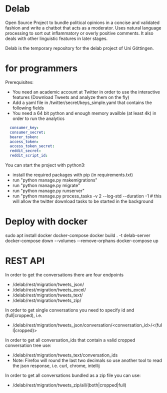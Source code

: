 # Delab

Open Source Project to bundle political opinions in a concise and validated fashion and write a chatbot that acts as a
moderator. Uses natural language processing to sort out inflammatory or overly positive comments. It also deals with
other linguistic features in later stages.

Delab is the temporary repository for the delab project of Uni Göttingen.

# for programmers

Prerequisites:

- You need an academic account at Twitter in order to use the interactive features (Download Tweets and analyze them on
  the fly)
- Add a yaml file in /twitter/secret/keys_simple.yaml that contains the following fields
- You need a 64 bit python and enough memory availble (at least 4k) in order to run the analytics

```yaml
  consumer_key:
  consumer_secret:
  bearer_token:
  access_token:
  access_token_secret: 
  reddit_secret:
  reddit_script_id:
```

You can start the project with python3:

- install the required packages with pip (in requirements.txt)
- run "python manage.py makemigrations"
- run "python manage.py migrate"
- run "python manage.py runserver"
- run "python manage.py process_tasks -v 2 --log-std --duration -1 # this will allow the twitter download tasks to be
  started in the background

# Deploy with docker
sudo apt install docker docker-compose
docker build . -t delab-server
docker-compose down --volumes --remove-orphans
docker-compose up


# REST API

In order to get the conversations there are four endpoints

- <serverurl>/delab/rest/migration/tweets_json/
- <serverurl>/delab/rest/migration/tweets_excel/
- <serverurl>/delab/rest/migration/tweets_text/
- <serverurl>/delab/rest/migration/tweets_zip/

In order to get single conversations you need to specify id and (full|cropped), i.e.

- <serverurl>/delab/rest/migration/tweets_json/conversation/<conversation_id>/<(full|cropped)>

In order to get all conversation_ids that contain a valid cropped conversation tree use:

- <serverurl>/delab/rest/migration/tweets_text/conversation_ids
- Note: Firefox will round the last two decimals so use another tool to read the json response, i.e. curl, chrome,
  intellij 

In order to get all conversations bundled as a zip file you can use:

- <serverurl>/delab/rest/migration/tweets_zip/all/(both|cropped|full)